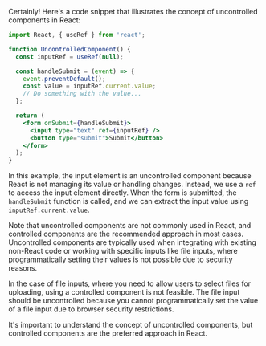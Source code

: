 Certainly! Here's a code snippet that illustrates the concept of uncontrolled components in React:

```jsx
import React, { useRef } from 'react';

function UncontrolledComponent() {
  const inputRef = useRef(null);

  const handleSubmit = (event) => {
    event.preventDefault();
    const value = inputRef.current.value;
    // Do something with the value...
  };

  return (
    <form onSubmit={handleSubmit}>
      <input type="text" ref={inputRef} />
      <button type="submit">Submit</button>
    </form>
  );
}
```

In this example, the input element is an uncontrolled component because React is not managing its value or handling changes. Instead, we use a `ref` to access the input element directly. When the form is submitted, the `handleSubmit` function is called, and we can extract the input value using `inputRef.current.value`.

Note that uncontrolled components are not commonly used in React, and controlled components are the recommended approach in most cases. Uncontrolled components are typically used when integrating with existing non-React code or working with specific inputs like file inputs, where programmatically setting their values is not possible due to security reasons.

In the case of file inputs, where you need to allow users to select files for uploading, using a controlled component is not feasible. The file input should be uncontrolled because you cannot programmatically set the value of a file input due to browser security restrictions.

It's important to understand the concept of uncontrolled components, but controlled components are the preferred approach in React.